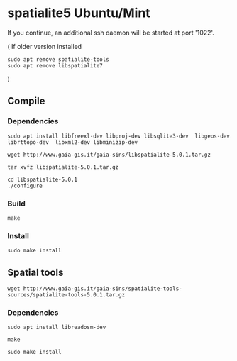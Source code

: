 # spatialite5 Ubuntu/Mint

If you continue, an additional ssh daemon will be started at port 
'1022'. 

(
If older version installed
```
sudo apt remove spatialite-tools
sudo apt remove libspatialite7
```
)

## Compile

### Dependencies
```
sudo apt install libfreexl-dev libproj-dev libsqlite3-dev  libgeos-dev  librttopo-dev  libxml2-dev libminizip-dev
```

```
wget http://www.gaia-gis.it/gaia-sins/libspatialite-5.0.1.tar.gz
```
```
tar xvfz libspatialite-5.0.1.tar.gz
```
```
cd libspatialite-5.0.1
./configure
```

### Build
```
make
```
### Install
```
sudo make install 
```

## Spatial tools

```
wget http://www.gaia-gis.it/gaia-sins/spatialite-tools-sources/spatialite-tools-5.0.1.tar.gz
```


### Dependencies
```
sudo apt install libreadosm-dev
```

```
make
```

```
sudo make install
```
